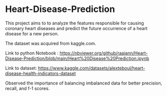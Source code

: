 # Heart-Disease-Prediction

This project aims to to analyze the features responsible for causing coronary heart diseases and predict the future occurrence of a heart disease for a new person.

The dataset was acquired from kaggle.com.

Link to python Notebook :  https://nbviewer.org/github/raajann/Heart-Disease-Prediction/blob/main/Heart%20Disease%20Prediction.ipynb

Link to dataset: https://www.kaggle.com/datasets/alexteboul/heart-disease-health-indicators-dataset

Observed the importance of balancing imbalanced data for better precision, recall, and f-1 scores.
